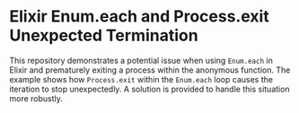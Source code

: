 # Elixir Enum.each and Process.exit Unexpected Termination

This repository demonstrates a potential issue when using `Enum.each` in Elixir and prematurely exiting a process within the anonymous function.  The example shows how `Process.exit` within the `Enum.each` loop causes the iteration to stop unexpectedly.  A solution is provided to handle this situation more robustly.